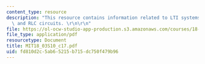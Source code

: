 ```yaml
---
content_type: resource
description: "This resource contains information related to LTI systems, superposition,\
  \ and RLC circuits. \r\n\r\n"
file: https://ol-ocw-studio-app-production.s3.amazonaws.com/courses/18-03-differential-equations-spring-2010/fd810d2c5ab65215b715dc750f479b96_MIT18_03S10_c17.pdf
file_type: application/pdf
resourcetype: Document
title: MIT18_03S10_c17.pdf
uid: fd810d2c-5ab6-5215-b715-dc750f479b96
---
```

